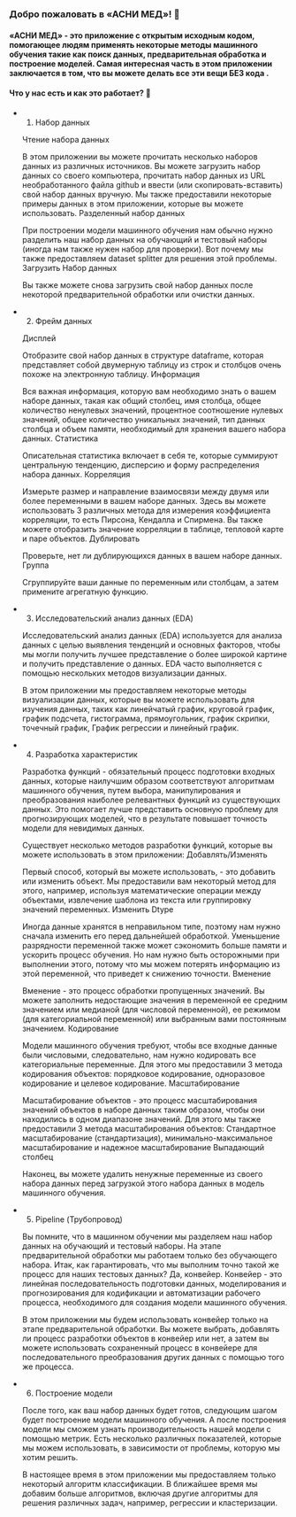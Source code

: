 ### Добро пожаловать в «АСНИ МЕД»! 👋

#### «АСНИ МЕД» - это приложение с открытым исходным кодом, помогающее людям применять некоторые методы машинного обучения такие как поиск данных, предварительная обработка и построение моделей. Самая интересная часть в этом приложении заключается в том, что вы можете делать все эти вещи БЕЗ кода .

#### Что у нас есть и как это работает?  🧐

* 1. Набор данных

    Чтение набора данных

	В этом приложении вы можете прочитать несколько наборов данных из различных источников. Вы можете загрузить набор данных со своего компьютера, прочитать набор данных из URL необработанного файла github и ввести (или скопировать-вставить) свой набор данных вручную. Мы также предоставили некоторые примеры данных в этом приложении, которые вы можете использовать.
		Разделенный набор данных

	При построении модели машинного обучения нам обычно нужно разделить наш набор данных на обучающий и тестовый наборы (иногда нам также нужен набор для проверки). Вот почему мы также предоставляем dataset splitter для решения этой проблемы.
		Загрузить Набор данных

	Вы также можете снова загрузить свой набор данных после некоторой предварительной обработки или очистки данных.

* 2. Фрейм данных

    Дисплей

	Отобразите свой набор данных в структуре dataframe, которая представляет собой двумерную таблицу из строк и столбцов очень похоже на электронную таблицу.
		Информация

	Вся важная информация, которую вам необходимо знать о вашем наборе данных, такая как общий столбец, имя столбца, общее количество ненулевых значений, процентное соотношение нулевых значений, общее количество уникальных значений, тип данных столбца и объем памяти, необходимый для хранения вашего набора данных.
		Статистика

	Описательная статистика включает в себя те, которые суммируют центральную тенденцию, дисперсию и форму распределения набора данных.
		Корреляция

	Измерьте размер и направление взаимосвязи между двумя или более переменными в вашем наборе данных. Здесь вы можете использовать 3 различных метода для измерения коэффициента корреляции, то есть Пирсона, Кендалла и Спирмена. Вы также можете отобразить значение корреляции в таблице, тепловой карте и паре объектов.
		Дублировать

	Проверьте, нет ли дублирующихся данных в вашем наборе данных.
		Группа

	Сгруппируйте ваши данные по переменным или столбцам, а затем примените агрегатную функцию.

* 3. Исследовательский анализ данных (EDA)

	Исследовательский анализ данных (EDA) используется для анализа данных с целью выявления тенденций и основных факторов, чтобы мы могли получить лучшее представление о более широкой картине и получить представление о данных. EDA часто выполняется с помощью нескольких методов визуализации данных.

	В этом приложении мы предоставляем некоторые методы визуализации данных, которые вы можете использовать для изучения данных, таких как линейчатый график, круговой график, график подсчета, гистограмма, прямоугольник, график скрипки, точечный график, График регрессии и линейный график.

* 4. Разработка характеристик

	Разработка функций - обязательный процесс подготовки входных данных, которые наилучшим образом соответствуют алгоритмам машинного обучения, путем выбора, манипулирования и преобразования наиболее релевантных функций из существующих данных. Это помогает лучше представить основную проблему для прогнозирующих моделей, что в результате повышает точность модели для невидимых данных.

	Существует несколько методов разработки функций, которые вы можете использовать в этом приложении:
		Добавлять/Изменять

	Первый способ, который вы можете использовать, - это добавить или изменить объект. Мы предоставили вам некоторый метод для этого, например, используя математические операции между объектами, извлечение шаблона из текста или группировку значений переменных.
		Изменить Dtype

	Иногда данные хранятся в неправильном типе, поэтому нам нужно сначала изменить его перед дальнейшей обработкой. Уменьшение разрядности переменной также может сэкономить больше памяти и ускорить процесс обучения. Но нам нужно быть осторожными при выполнении этого, потому что мы можем потерять информацию из этой переменной, что приведет к снижению точности.
		Вменение

	Вменение - это процесс обработки пропущенных значений. Вы можете заполнить недостающие значения в переменной ее средним значением или медианой (для числовой переменной), ее режимом (для категориальной переменной) или выбранным вами постоянным значением.
		Кодирование

	Модели машинного обучения требуют, чтобы все входные данные были числовыми, следовательно, нам нужно кодировать все категориальные переменные. Для этого мы предоставили 3 метода кодирования объектов: порядковое кодирование, одноразовое кодирование и целевое кодирование.
		Масштабирование

	Масштабирование объектов - это процесс масштабирования значений объектов в наборе данных таким образом, чтобы они находились в одном диапазоне значений. Для этого мы также предоставили 3 метода масштабирования объектов: Стандартное масштабирование (стандартизация), минимально-максимальное масштабирование и надежное масштабирование
		Выпадающий столбец

	Наконец, вы можете удалить ненужные переменные из своего набора данных перед загрузкой этого набора данных в модель машинного обучения.

* 5. Pipeline (Трубопровод)

	Вы помните, что в машинном обучении мы разделяем наш набор данных на обучающий и тестовый наборы. На этапе предварительной обработки мы работаем только без обучающего набора. Итак, как гарантировать, что мы выполним точно такой же процесс для наших тестовых данных? Да, конвейер. Конвейер - это линейная последовательность подготовки данных, моделирования и прогнозирования для кодификации и автоматизации рабочего процесса, необходимого для создания модели машинного обучения.

	В этом приложении мы будем использовать конвейер только на этапе предварительной обработки. Вы можете выбрать, добавлять ли процесс разработки объектов в конвейер или нет, а затем вы можете использовать сохраненный процесс в конвейере для последовательного преобразования других данных с помощью того же процесса.

* 6. Построение модели

	После того, как ваш набор данных будет готов, следующим шагом будет построение модели машинного обучения. А после построения модели мы сможем узнать производительность нашей модели с помощью метрик. Есть несколько различных показателей, которые мы можем использовать, в зависимости от проблемы, которую мы хотим решить.

	В настоящее время в этом приложении мы предоставляем только некоторый алгоритм классификации. В ближайшее время мы добавим больше алгоритмов, включая другие алгоритмы для решения различных задач, например, регрессии и кластеризации.
